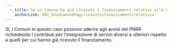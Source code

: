 ```yaml
---
  - title: Se un Comune ha già ricevuto i finanziamenti relativi alla Fase I dell’Avviso Pubblico Fondo Innovazione, l’ente può aderire agli avvisi del PNRR relativi alla piattaforma pagoPA e all’App IO?
    anchorLink: 002_SeunComunehagiricevutoifinanziamentirelativia
---
```


Sì, i Comuni in questo caso possono aderire agli avvisi del PNRR richiedendo i contributi per l’integrazione di servizi diversi e ulteriori rispetto a quelli per cui hanno già ricevuto il finanziamento.